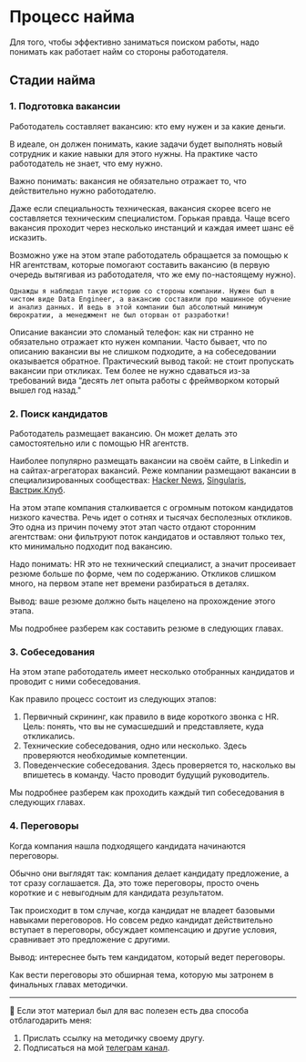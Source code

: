 # Процесс найма

Для того, чтобы эффективно заниматься поиском работы, надо понимать как работает найм со стороны работодателя.

## Стадии найма

### 1. Подготовка вакансии

Работодатель составляет вакансию: кто ему нужен и за какие деньги.

В идеале, он должен понимать, какие задачи будет выполнять новый сотрудник и какие навыки для этого нужны. На практике часто работодатель не знает, что ему нужно. 

Важно понимать: вакансия не обязательно отражает то, что действительно нужно работодателю.

Даже если специальность техническая, вакансия скорее всего не составляется техническим специалистом. Горькая правда. Чаще всего вакансия проходит через несколько инстанций и каждая имеет шанс её исказить. 

Возможно уже на этом этапе работодатель обращается за помощью к HR агентствам, которые помогают составить вакансию (в первую очередь вытягивая из работодателя, что же ему по-настоящему нужно).

```{note}
Однажды я наблюдал такую историю со стороны компании. Нужен был в чистом виде Data Engineer, а вакансию составили про машинное обучение и анализ данных. И ведь в этой компании был абсолютный минимум бюрократии, а менеджмент не был оторван от разработки! 
```

Описание вакансии это сломаный телефон: как ни странно не обязательно отражает кто нужен компании. Часто бывает, что по описанию вакансии вы не слишком подходите, а на собеседовании оказывается обратное. Практический вывод такой: не стоит пропускать вакансии при откликах. Тем более не нужно сдаваться из-за требований вида “десять лет опыта работы с фреймворком который вышел год назад."

### 2. Поиск кандидатов

Работодатель размещает вакансию. Он может делать это самостоятельно или с помощью HR агентств.

Наиболее популярно размещать вакансии на своём сайте, в Linkedin и на сайтах-агрегаторах вакансий. Реже компании размещают вакансии в специализированных сообществах: [Hacker News](https://news.ycombinator.com/), [Singularis](https://singularis.ai/), [Вастрик.Клуб](https://vas3k.club/).

На этом этапе компания сталкивается с огромным потоком кандидатов низкого качества. Речь идет о сотнях и тысячах бесполезных откликов. Это одна из причин почему этот этап часто отдают сторонним агентствам: они фильтруют поток кандидатов и оставляют только тех, кто минимально подходит под вакансию. 

Надо понимать: HR это не технический специалист, а значит просеивает резюме больше по форме, чем по содержанию. Откликов слишком много, на первом этапе нет времени разбираться в деталях.

Вывод: ваше резюме должно быть нацелено на прохождение этого этапа.

Мы подробнее разберем как составить резюме в следующих главах.

### 3. Собеседования

На этом этапе работодатель имеет несколько отобранных кандидатов и проводит с ними собеседования.

Как правило процесс состоит из следующих этапов:
1. Первичный скрининг, как правило в виде короткого звонка с HR. Цель: понять, что вы не сумасшедший и представляете, куда откликались.
2. Технические собеседования, одно или несколько. Здесь проверяются необходимые компетенции. 
3. Поведенческие собеседования. Здесь проверяется то, насколько вы впишетесь в команду. Часто проводит будущий руководитель.

Мы подробнее разберем как проходить каждый тип собеседования в следующих главах.

### 4. Переговоры

Когда компания нашла подходящего кандидата начинаются переговоры.

Обычно они выглядят так: компания делает кандидату предложение, а тот сразу соглашается. Да, это тоже переговоры, просто очень короткие и с невыгодным для кандидата результатом. 

Так происходит в том случае, когда кандидат не владеет базовыми навыками переговоров. Но совсем редко кандидат действительно вступает в переговоры, обсуждает компенсацию и другие условия, сравнивает это предложение с другими. 

Вывод: интереснее быть тем кандидатом, который ведет переговоры.

Как вести переговоры это обширная тема, которую мы затронем в финальных главах методички.

---

🤗 Если этот материал был для вас полезен есть два способа отблагодарить меня:
1. Прислать ссылку на методичку своему другу.
2. Подписаться на мой [телеграм канал](https://t.me/boris_again).
